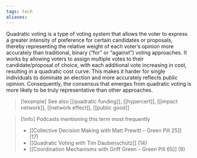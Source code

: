 ```yaml
---
tags: tech
aliases:
---
```


Quadratic voting is a type of voting system that allows the voter to express a greater intensity of preference for certain candidates or proposals, thereby representing the relative weight of each voter’s opinion more accurately than traditional, binary (“for” or “against”) voting approaches. It works by allowing voters to assign multiple votes to their candidate/proposal of choice, with each additional vote increasing in cost, resulting in a quadratic cost curve. This makes it harder for single individuals to dominate an election and more accurately reflects public opinion. Consequently, the consensus that emerges from quadratic voting is more likely to be truly representative than other approaches.

> [!example] See also
> [[quadratic funding]], [[hypercert]], [[impact network]], [[network effect]], [[public good]]

> [!info] Podcasts mentioning this term most frequently
> * [[Collective Decision Making with Matt Prewitt – Green Pill 25]] (17)
> * [[Quadratic Voting with Tim Daubenschütz]] (14)
> * [[Coordination Mechanisms with Griff Green – Green Pill 65]] (9)